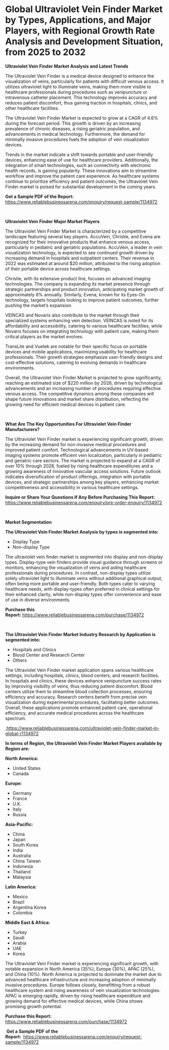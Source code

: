 <p><h1>Global Ultraviolet Vein Finder Market by Types, Applications, and Major Players, with Regional Growth Rate Analysis and Development Situation, from 2025 to 2032</h1></p><p><strong>Ultraviolet Vein Finder Market Analysis and Latest Trends</strong></p>
<p><p>The Ultraviolet Vein Finder is a medical device designed to enhance the visualization of veins, particularly for patients with difficult venous access. It utilizes ultraviolet light to illuminate veins, making them more visible to healthcare professionals during procedures such as venipuncture or intravenous catheter placement. This technology improves accuracy and reduces patient discomfort, thus gaining traction in hospitals, clinics, and other healthcare facilities.</p><p>The Ultraviolet Vein Finder Market is expected to grow at a CAGR of 4.6% during the forecast period. This growth is driven by an increasing prevalence of chronic diseases, a rising geriatric population, and advancements in medical technology. Furthermore, the demand for minimally invasive procedures fuels the adoption of vein visualization devices. </p><p>Trends in the market indicate a shift towards portable and user-friendly devices, enhancing ease of use for healthcare providers. Additionally, the integration of smart technologies, such as connectivity with electronic health records, is gaining popularity. These innovations aim to streamline workflow and improve the patient care experience. As healthcare systems continue to prioritize efficiency and patient outcomes, the Ultraviolet Vein Finder market is poised for substantial development in the coming years.</p></p>
<p><strong>Get a Sample PDF of the Report:&nbsp;</strong> <a href="https://www.reliablebusinessarena.com/enquiry/request-sample/1134972?utm_campaign=3346&utm_medium=2&utm_source=Github&utm_content=ia&utm_term=13042025&utm_id=ultraviolet-vein-finder">https://www.reliablebusinessarena.com/enquiry/request-sample/1134972</a></p>
<p>&nbsp;</p>
<p><strong>Ultraviolet Vein Finder Major Market Players</strong></p>
<p><p>The Ultraviolet Vein Finder Market is characterized by a competitive landscape featuring several key players. AccuVein, Christie, and Evena are recognized for their innovative products that enhance venous access, particularly in pediatric and geriatric populations. AccuVein, a leader in vein visualization technology, is expected to see continued growth driven by increasing demand in hospitals and outpatient centers. Their revenue in 2022 was estimated at around $20 million, attributed to the rising adoption of their portable device across healthcare settings.</p><p>Christie, with its extensive product line, focuses on advanced imaging technologies. The company is expanding its market presence through strategic partnerships and product innovation, anticipating market growth of approximately 8% annually. Similarly, Evena, known for its Eyes-On technology, targets hospitals looking to improve patient outcomes, further pushing the market’s expansion.</p><p>VEINCAS and Novarix also contribute to the market through their specialized systems enhancing vein detection. VEINCAS is noted for its affordability and accessibility, catering to various healthcare facilities, while Novarix focuses on integrating technology with patient care, making them critical players as the market evolves.</p><p>TransLite and Vuetek are notable for their specific focus on portable devices and mobile applications, maximizing usability for healthcare professionals. Their growth strategies emphasize user-friendly designs and cost-effective solutions, catering to evolving demands in healthcare environments.</p><p>Overall, the Ultraviolet Vein Finder Market is projected to grow significantly, reaching an estimated size of $220 million by 2026, driven by technological advancements and an increasing number of procedures requiring effective venous access. The competitive dynamics among these companies will shape future innovations and market share distribution, reflecting the growing need for efficient medical devices in patient care.</p></p>
<p>&nbsp;</p>
<p><strong>What Are The Key Opportunities For Ultraviolet Vein Finder Manufacturers?</strong></p>
<p><p>The Ultraviolet Vein Finder market is experiencing significant growth, driven by the increasing demand for non-invasive medical procedures and improved patient comfort. Technological advancements in UV-based imaging systems promote efficient vein localization, particularly in pediatric and geriatric care sectors. The market is projected to expand at a CAGR of over 10% through 2028, fueled by rising healthcare expenditures and a growing awareness of innovative vascular access solutions. Future outlook indicates diversification of product offerings, integration with portable devices, and strategic partnerships among key players, enhancing market competitiveness and accessibility in various healthcare settings.</p></p>
<p><strong>Inquire or Share Your Questions If Any Before Purchasing This Report:</strong> <a href="https://www.reliablebusinessarena.com/enquiry/pre-order-enquiry/1134972?utm_campaign=3346&utm_medium=2&utm_source=Github&utm_content=ia&utm_term=13042025&utm_id=ultraviolet-vein-finder">https://www.reliablebusinessarena.com/enquiry/pre-order-enquiry/1134972</a></p>
<p>&nbsp;</p>
<p><strong>Market Segmentation</strong></p>
<p><strong>The Ultraviolet Vein Finder Market Analysis by types is segmented into:</strong></p>
<p><ul><li>Display Type</li><li>Non-display Type</li></ul></p>
<p><p>The ultraviolet vein finder market is segmented into display and non-display types. Display-type vein finders provide visual guidance through screens or monitors, enhancing the visualization of veins and aiding healthcare professionals during procedures. In contrast, non-display types utilize solely ultraviolet light to illuminate veins without additional graphical output, often being more portable and user-friendly. Both types cater to varying healthcare needs, with display-types often preferred in clinical settings for their enhanced clarity, while non-display types offer convenience and ease of use in diverse environments.</p></p>
<p><strong>Purchase this Report:&nbsp;</strong><a href="https://www.reliablebusinessarena.com/purchase/1134972?utm_campaign=3346&utm_medium=2&utm_source=Github&utm_content=ia&utm_term=13042025&utm_id=ultraviolet-vein-finder">https://www.reliablebusinessarena.com/purchase/1134972</a></p>
<p>&nbsp;</p>
<p><strong>The Ultraviolet Vein Finder Market Industry Research by Application is segmented into:</strong></p>
<p><ul><li>Hospitals and Clinics</li><li>Blood Center and Research Center</li><li>Others</li></ul></p>
<p><p>The Ultraviolet Vein Finder market application spans various healthcare settings, including hospitals, clinics, blood centers, and research facilities. In hospitals and clinics, these devices enhance venipuncture success rates by improving visibility of veins, thus reducing patient discomfort. Blood centers utilize them to streamline blood collection processes, ensuring efficiency and accuracy. Research centers benefit from precise vein visualization during experimental procedures, facilitating better outcomes. Overall, these applications promote enhanced patient care, operational efficiency, and accurate medical procedures across the healthcare spectrum.</p></p>
<p><a href="https://www.reliablebusinessarena.com/ultraviolet-vein-finder-market-in-global-r1134972?utm_campaign=3346&utm_medium=2&utm_source=Github&utm_content=ia&utm_term=13042025&utm_id=ultraviolet-vein-finder">&nbsp;https://www.reliablebusinessarena.com/ultraviolet-vein-finder-market-in-global-r1134972</a></p>
<p><strong>In terms of Region, the Ultraviolet Vein Finder Market Players available by Region are:</strong></p>
<p>
    <p> <strong> North America: </strong>
        <ul>
            <li>United States</li>
            <li>Canada</li>
        </ul>
        </p> 
    <p> <strong> Europe: </strong>
        <ul>
            <li>Germany</li>
            <li>France</li>
            <li>U.K.</li>
            <li>Italy</li>
            <li>Russia</li>
        </ul>
        </p> 
    <p> <strong> Asia-Pacific: </strong>
        <ul>
            <li>China</li>
            <li>Japan</li>
            <li>South Korea</li>
            <li>India</li>
            <li>Australia</li>
            <li>China Taiwan</li>
            <li>Indonesia</li>
            <li>Thailand</li>
            <li>Malaysia</li>
        </ul>
        </p> 
    <p> <strong> Latin America: </strong>
        <ul>
            <li>Mexico</li>
            <li>Brazil</li>
            <li>Argentina Korea</li>
            <li>Colombia</li>
        </ul>
        </p> 
    <p> <strong> Middle East & Africa: </strong>
        <ul>
            <li>Turkey</li>
            <li>Saudi</li>
            <li>Arabia</li>
            <li>UAE</li>
            <li>Korea</li>
        </ul>
    </p>
    </p>
<p><p>The Ultraviolet Vein Finder market is experiencing significant growth, with notable expansion in North America (35%), Europe (30%), APAC (25%), and China (10%). North America is projected to dominate the market due to advanced healthcare infrastructure and increasing adoption of minimally invasive procedures. Europe follows closely, benefitting from a robust healthcare system and rising awareness of vein visualization technologies. APAC is emerging rapidly, driven by rising healthcare expenditure and growing demand for effective medical devices, while China shows promising growth potential.</p></p>
<p><strong>Purchase this Report: </strong><a href="https://www.reliablebusinessarena.com/purchase/1134972?utm_campaign=3346&utm_medium=2&utm_source=Github&utm_content=ia&utm_term=13042025&utm_id=ultraviolet-vein-finder">https://www.reliablebusinessarena.com/purchase/1134972</a></p>
<p>&nbsp;<strong>Get a Sample PDF of the Report:&nbsp;&nbsp;</strong><a href="https://www.reliablebusinessarena.com/enquiry/request-sample/1134972?utm_campaign=3346&utm_medium=2&utm_source=Github&utm_content=ia&utm_term=13042025&utm_id=ultraviolet-vein-finder">https://www.reliablebusinessarena.com/enquiry/request-sample/1134972</a></p>
<p><strong></strong></p>
<p><p></p><p></p><p></p></p>